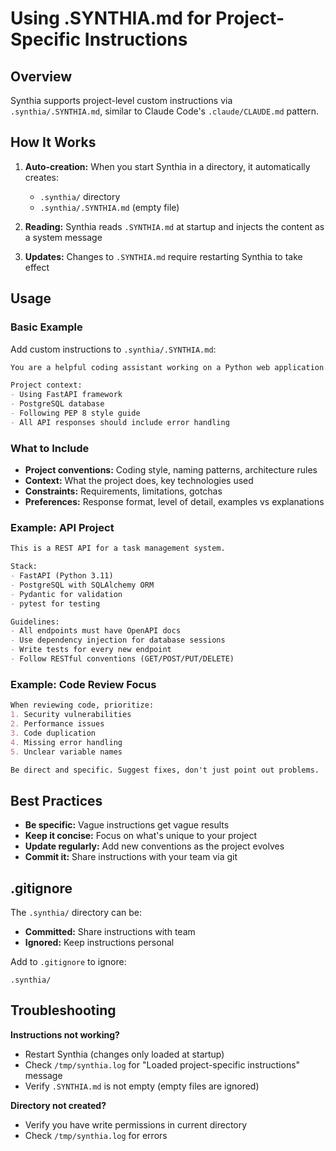 # Using .SYNTHIA.md for Project-Specific Instructions

## Overview

Synthia supports project-level custom instructions via `.synthia/.SYNTHIA.md`, similar to Claude Code's `.claude/CLAUDE.md` pattern.

## How It Works

1. **Auto-creation:** When you start Synthia in a directory, it automatically creates:
   - `.synthia/` directory
   - `.synthia/.SYNTHIA.md` (empty file)

2. **Reading:** Synthia reads `.SYNTHIA.md` at startup and injects the content as a system message

3. **Updates:** Changes to `.SYNTHIA.md` require restarting Synthia to take effect

## Usage

### Basic Example

Add custom instructions to `.synthia/.SYNTHIA.md`:

```markdown
You are a helpful coding assistant working on a Python web application.

Project context:
- Using FastAPI framework
- PostgreSQL database
- Following PEP 8 style guide
- All API responses should include error handling
```

### What to Include

- **Project conventions:** Coding style, naming patterns, architecture rules
- **Context:** What the project does, key technologies used
- **Constraints:** Requirements, limitations, gotchas
- **Preferences:** Response format, level of detail, examples vs explanations

### Example: API Project

```markdown
This is a REST API for a task management system.

Stack:
- FastAPI (Python 3.11)
- PostgreSQL with SQLAlchemy ORM
- Pydantic for validation
- pytest for testing

Guidelines:
- All endpoints must have OpenAPI docs
- Use dependency injection for database sessions
- Write tests for every new endpoint
- Follow RESTful conventions (GET/POST/PUT/DELETE)
```

### Example: Code Review Focus

```markdown
When reviewing code, prioritize:
1. Security vulnerabilities
2. Performance issues
3. Code duplication
4. Missing error handling
5. Unclear variable names

Be direct and specific. Suggest fixes, don't just point out problems.
```

## Best Practices

- **Be specific:** Vague instructions get vague results
- **Keep it concise:** Focus on what's unique to your project
- **Update regularly:** Add new conventions as the project evolves
- **Commit it:** Share instructions with your team via git

## .gitignore

The `.synthia/` directory can be:
- **Committed:** Share instructions with team
- **Ignored:** Keep instructions personal

Add to `.gitignore` to ignore:
```
.synthia/
```

## Troubleshooting

**Instructions not working?**
- Restart Synthia (changes only loaded at startup)
- Check `/tmp/synthia.log` for "Loaded project-specific instructions" message
- Verify `.SYNTHIA.md` is not empty (empty files are ignored)

**Directory not created?**
- Verify you have write permissions in current directory
- Check `/tmp/synthia.log` for errors

